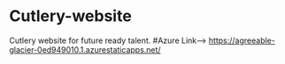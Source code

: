 # Cutlery-website
Cutlery website for future ready talent.
#Azure Link-->  https://agreeable-glacier-0ed949010.1.azurestaticapps.net/
